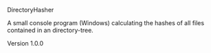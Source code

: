 DirectoryHasher

A small console program (Windows) calculating the hashes of all files contained in an directory-tree.

Version 1.0.0
